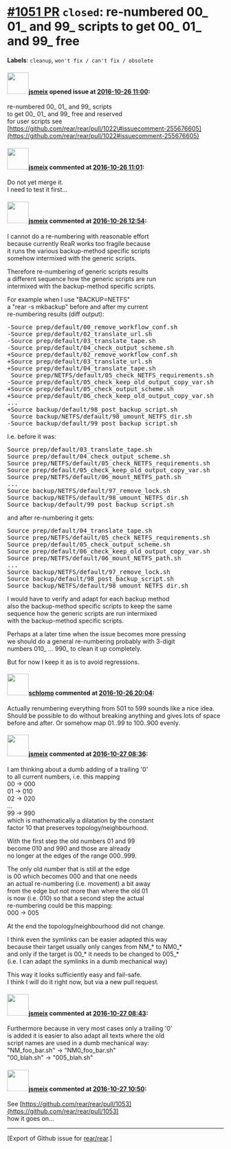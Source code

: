 [\#1051 PR](https://github.com/rear/rear/pull/1051) `closed`: re-numbered 00\_ 01\_ and 99\_ scripts to get 00\_ 01\_ and 99\_ free
===================================================================================================================================

**Labels**: `cleanup`, `won't fix / can't fix / obsolete`

#### <img src="https://avatars.githubusercontent.com/u/1788608?u=925fc54e2ce01551392622446ece427f51e2f0ce&v=4" width="50">[jsmeix](https://github.com/jsmeix) opened issue at [2016-10-26 11:00](https://github.com/rear/rear/pull/1051):

re-numbered 00\_ 01\_ and 99\_ scripts  
to get 00\_ 01\_ and 99\_ free and reserved  
for user scripts see  
[https://github.com/rear/rear/pull/1022\#issuecomment-255676605](https://github.com/rear/rear/pull/1022#issuecomment-255676605)

#### <img src="https://avatars.githubusercontent.com/u/1788608?u=925fc54e2ce01551392622446ece427f51e2f0ce&v=4" width="50">[jsmeix](https://github.com/jsmeix) commented at [2016-10-26 11:01](https://github.com/rear/rear/pull/1051#issuecomment-256315284):

Do not yet merge it.  
I need to test it first...

#### <img src="https://avatars.githubusercontent.com/u/1788608?u=925fc54e2ce01551392622446ece427f51e2f0ce&v=4" width="50">[jsmeix](https://github.com/jsmeix) commented at [2016-10-26 12:54](https://github.com/rear/rear/pull/1051#issuecomment-256338122):

I cannot do a re-numbering with reasonable effort  
because currently ReaR works too fragile because  
it runs the various backup-method specific scripts  
somehow intermixed with the generic scripts.

Therefore re-numbering of generic scripts results  
a different sequence how the generic scripts are run  
intermixed with the backup-method specific scripts.

For example when I use "BACKUP=NETFS"  
a "rear -s mkbackup" before and after my current  
re-numbering results (diff output):

<pre>
-Source prep/default/00_remove_workflow_conf.sh
-Source prep/default/02_translate_url.sh
-Source prep/default/03_translate_tape.sh
-Source prep/default/04_check_output_scheme.sh
+Source prep/default/02_remove_workflow_conf.sh
+Source prep/default/03_translate_url.sh
+Source prep/default/04_translate_tape.sh
 Source prep/NETFS/default/05_check_NETFS_requirements.sh
-Source prep/default/05_check_keep_old_output_copy_var.sh
+Source prep/default/05_check_output_scheme.sh
+Source prep/default/06_check_keep_old_output_copy_var.sh
...
+Source backup/default/98_post_backup_script.sh
 Source backup/NETFS/default/98_umount_NETFS_dir.sh
-Source backup/default/99_post_backup_script.sh
</pre>

I.e. before it was:

<pre>
Source prep/default/03_translate_tape.sh
Source prep/default/04_check_output_scheme.sh
Source prep/NETFS/default/05_check_NETFS_requirements.sh
Source prep/default/05_check_keep_old_output_copy_var.sh
Source prep/NETFS/default/06_mount_NETFS_path.sh
...
Source backup/NETFS/default/97_remove_lock.sh
Source backup/NETFS/default/98_umount_NETFS_dir.sh
Source backup/default/99_post_backup_script.sh
</pre>

and after re-numbering it gets:

<pre>
Source prep/default/04_translate_tape.sh
Source prep/NETFS/default/05_check_NETFS_requirements.sh
Source prep/default/05_check_output_scheme.sh
Source prep/default/06_check_keep_old_output_copy_var.sh
Source prep/NETFS/default/06_mount_NETFS_path.sh
...
Source backup/NETFS/default/97_remove_lock.sh
Source backup/default/98_post_backup_script.sh
Source backup/NETFS/default/98_umount_NETFS_dir.sh
</pre>

I would have to verify and adapt for each backup method  
also the backup-method specific scripts to keep the same  
sequence how the generic scripts are run intermixed  
with the backup-method specific scripts.

Perhaps at a later time when the issue becomes more pressing  
we should do a general re-numbering probably with 3-digit  
numbers 010\_ ... 990\_ to clean it up completely.

But for now I keep it as is to avoid regressions.

#### <img src="https://avatars.githubusercontent.com/u/101384?v=4" width="50">[schlomo](https://github.com/schlomo) commented at [2016-10-26 20:04](https://github.com/rear/rear/pull/1051#issuecomment-256461176):

Actually renumbering everything from 501 to 599 sounds like a nice idea.
Should be possible to do without breaking anything and gives lots of
space before and after. Or somehow map 01..99 to 100..900 evenly.

#### <img src="https://avatars.githubusercontent.com/u/1788608?u=925fc54e2ce01551392622446ece427f51e2f0ce&v=4" width="50">[jsmeix](https://github.com/jsmeix) commented at [2016-10-27 08:36](https://github.com/rear/rear/pull/1051#issuecomment-256581232):

I am thinking about a dumb adding of a trailing '0'  
to all current numbers, i.e. this mapping  
00 -&gt; 000  
01 -&gt; 010  
02 -&gt; 020  
...  
99 -&gt; 990  
which is mathematically a dilatation by the constant  
factor 10 that preserves topology/neighbourhood.

With the first step the old numbers 01 and 99  
become 010 and 990 and those are already  
no longer at the edges of the range 000..999.

The only old number that is still at the edge  
is 00 which becomes 000 and that one needs  
an actual re-numbering (i.e. movement) a bit away  
from the edge but not more than where the old 01  
is now (i.e. 010) so that a second step the actual  
re-numbering could be this mapping:  
000 -&gt; 005

At the end the topology/neighbourhood did not change.

I think even the symlinks can be easier adapted this way  
because their target usually only canges from NM\_\* to NM0\_\*  
and only if the target is 00\_\* it needs to be changed to 005\_\*  
(i.e. I can adapt the symlinks in a dumb mechanical way)

This way it looks sufficiently easy and fail-safe.  
I think I will do it right now, but via a new pull request.

#### <img src="https://avatars.githubusercontent.com/u/1788608?u=925fc54e2ce01551392622446ece427f51e2f0ce&v=4" width="50">[jsmeix](https://github.com/jsmeix) commented at [2016-10-27 08:43](https://github.com/rear/rear/pull/1051#issuecomment-256582644):

Furthermore because in very most cases only a trailing '0'  
is added it is easier to also adapt all texts where the old  
script names are used in a dumb mechanical way:  
"NM\_foo\_bar.sh" -&gt; "NM0\_foo\_bar.sh"  
"00\_blah.sh" -&gt; "005\_blah.sh"

#### <img src="https://avatars.githubusercontent.com/u/1788608?u=925fc54e2ce01551392622446ece427f51e2f0ce&v=4" width="50">[jsmeix](https://github.com/jsmeix) commented at [2016-10-27 10:50](https://github.com/rear/rear/pull/1051#issuecomment-256609184):

See
[https://github.com/rear/rear/pull/1053](https://github.com/rear/rear/pull/1053)  
how it goes on...

------------------------------------------------------------------------

\[Export of Github issue for
[rear/rear](https://github.com/rear/rear).\]
